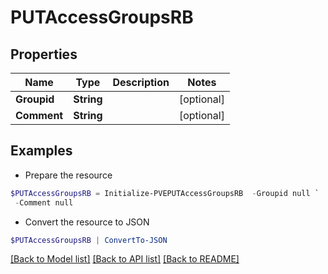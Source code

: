# PUTAccessGroupsRB
## Properties

Name | Type | Description | Notes
------------ | ------------- | ------------- | -------------
**Groupid** | **String** |  | [optional] 
**Comment** | **String** |  | [optional] 

## Examples

- Prepare the resource
```powershell
$PUTAccessGroupsRB = Initialize-PVEPUTAccessGroupsRB  -Groupid null `
 -Comment null
```

- Convert the resource to JSON
```powershell
$PUTAccessGroupsRB | ConvertTo-JSON
```

[[Back to Model list]](../README.md#documentation-for-models) [[Back to API list]](../README.md#documentation-for-api-endpoints) [[Back to README]](../README.md)

